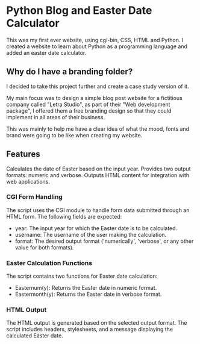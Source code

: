 # Python Blog and Easter Date Calculator

This was my first ever website, using cgi-bin, CSS, HTML and Python. I created a website to learn about Python as a programming language and added an easter date calculator. 

## Why do I have a branding folder? 

I decided to take this project further and create a case study version of it. 

My main focus was to design a simple blog post website for a fictitious company called "Letra Studio", as part of their "Web development package", I offered them a free branding design so that they could implement in all areas of their business. 

This was mainly to help me have a clear idea of what the mood, fonts and brand were going to be like when creating my website. 

## Features
Calculates the date of Easter based on the input year.
Provides two output formats: numeric and verbose.
Outputs HTML content for integration with web applications.

### CGI Form Handling
The script uses the CGI module to handle form data submitted through an HTML form. The following fields are expected:

- year: The input year for which the Easter date is to be calculated.
- username: The username of the user making the calculation.
- format: The desired output format ('numerically', 'verbose', or any other value for both formats).

### Easter Calculation Functions
The script contains two functions for Easter date calculation:

- Easternum(y): Returns the Easter date in numeric format.
- Eastermonth(y): Returns the Easter date in verbose format.

### HTML Output
The HTML output is generated based on the selected output format. The script includes headers, stylesheets, and a message displaying the calculated Easter date.


